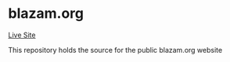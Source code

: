 # blazam.org

[Live Site](https://blazam.org) 

This repository holds the source for the public blazam.org website
